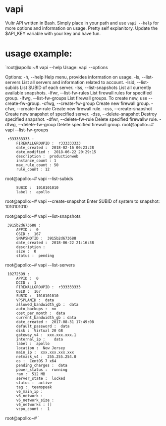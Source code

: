 # vapi
Vultr API written in Bash. Simply place in your path and use `vapi --help` for more options and information on usage. Pretty self explanitory. Update the $API_KEY variable with your key and have fun.

# usage example:
`root@apollo:~# vapi --help
Usage: vapi --options

Options:
 -h,     --help             Help menu, provides information on usage.
 -ls,    --list-servers     List all servers and information related to account.
 -lsid,  --list-subids      List SUBID of each server.
 -lss,   --list-snapshots   List all currently available snapshots.
 -lfwr,  --list-fw-rules    List firewall rules for specified group.
 -lfwg,  --list-fw-groups   List firewall groups. To create new, use --create-fw-group.
 -cfwg,  --create-fw-group  Create new firewall group.
 -cfwr,  --create-fw-rule   Create new firewall rule.
 -css,   --create-snapshot  Create new snapshot of specified server.
 -dss,   --delete-snapshot  Destroy specified snapshot.
 -dfwr,  --delete-fw-rule   Delete specified firewallw rule.
 -dfwg,  --delete-fw-group  Delete specified firewall group.
root@apollo:~# vapi --list-fw-groups
 
     r333333333 :  
         FIREWALLGROUPID :  r333333333  
         date_created :  2018-02-16 00:23:28  
         date_modified :  2018-06-22 20:29:15  
         description :  productionweb  
         instance_count : 1 
         max_rule_count : 50 
         rule_count : 12
     
 
root@apollo:~# vapi --list-subids

         SUBID :  1010101010  
         label :  apollo  

root@apollo:~# vapi --create-snapshot
Enter SUBID of system to snapshot: 1010101010

root@apollo:~# vapi --list-snapshots
 
     3915b2d673688 :  
         APPID :  0  
         OSID :  167  
         SNAPSHOTID :  3915b2d673688  
         date_created :  2018-06-22 21:16:38  
         description :    
         size :  0  
         status :  pending 
     
root@apollo:~# vapi --list-servers
 
     10272599 :  
         APPID :  0  
         DCID :  1  
         FIREWALLGROUPID :  r333333333  
         OSID :  167  
         SUBID :  1010101010  
         VPSPLANID :  data  
         allowed_bandwidth_gb :  data  
         auto_backups :  no  
         cost_per_month :  data  
         current_bandwidth_gb : data 
         date_created :  2017-08-31 17:49:08  
         default_password :  data 
         disk :  Virtual 20 GB  
         gateway_v4 :  xxx.xxx.xxx.1  
         internal_ip :    data
         label :  apollo  
         location :  New Jersey  
         main_ip :  xxx.xxx.xxx.xxx  
         netmask_v4 :  255.255.254.0  
         os :  CentOS 7 x64  
         pending_charges :  data  
         power_status :  running  
         ram :  512 MB  
         server_state :  locked  
         status :  active  
         tag :  teamspeak  
         v6_main_ip :    
         v6_network :    
         v6_network_size :    
         v6_networks : [] 
         vcpu_count :  1 
     
 
root@apollo:~# `
